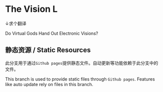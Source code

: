 # The Vision L

↓求个翻译


Do Virtual Gods Hand Out Electronic Visions?

## 静态资源 / Static Resources
此分支用于通过`Github pages`提供静态文件。自动更新等功能依赖于此分支中的文件。

This branch is used to provide static files through `Github pages`. Features like auto update rely on files in this branch.
